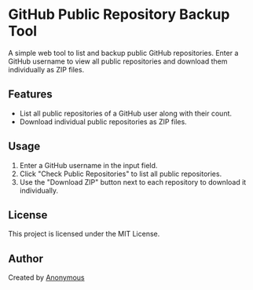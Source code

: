 # GitHub Public Repository Backup Tool

A simple web tool to list and backup public GitHub repositories. Enter a GitHub username to view all public repositories and download them individually as ZIP files.

## Features
- List all public repositories of a GitHub user along with their count.
- Download individual public repositories as ZIP files.

## Usage
1. Enter a GitHub username in the input field.
2. Click "Check Public Repositories" to list all public repositories.
3. Use the "Download ZIP" button next to each repository to download it individually.

## License
This project is licensed under the MIT License.

## Author
Created by [Anonymous](https://x.com/4n0nymou3)